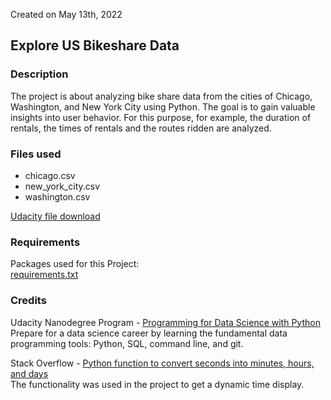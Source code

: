 Created on May 13th, 2022

## Explore US Bikeshare Data

### Description
The project is about analyzing bike share data from the cities of Chicago, Washington, and New York City using Python. The goal is to gain valuable insights into user behavior. For this purpose, for example, the duration of rentals, the times of rentals and the routes ridden are analyzed.

### Files used
* chicago.csv
* new_york_city.csv
* washington.csv

[Udacity file download](https://video.udacity-data.com/topher/2021/May/6094a7cc_all-project-files/all-project-files.zip)

### Requirements
Packages used for this Project:<br>
[requirements.txt](requirements.txt)

### Credits
Udacity Nanodegree Program - [Programming for Data Science with Python](https://www.udacity.com/course/programming-for-data-science-nanodegree--nd104) <br>
Prepare for a data science career by learning the fundamental data programming tools: Python, SQL, command line, and git.

Stack Overflow - [Python function to convert seconds into minutes, hours, and days](https://stackoverflow.com/questions/4048651/python-function-to-convert-seconds-into-minutes-hours-and-days) <br>
The functionality was used in the project to get a dynamic time display.